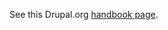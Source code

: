 See this Drupal.org [handbook page](https://www.drupal.org/docs/develop/git/using-gitlab-to-contribute-to-drupal/core-version-compatibility-fixes-for-modules-with-unmerged-changes).
